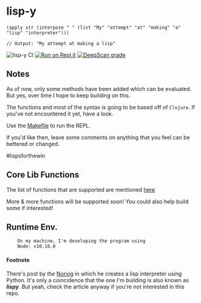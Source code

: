 # lisp-y

```
(apply str (interpose " " (list "My" "attempt" "at" "making" "a" "lisp" "interpreter")))

// Output: "My attempt at making a lisp"
```

![lisp-y CI](https://github.com/kolharsam/lisp-y/workflows/lisp-y%20CI/badge.svg) [![Run on Repl.it](https://repl.it/badge/github/kolharsam/lisp-y)](https://repl.it/github/kolharsam/lisp-y) [![DeepScan grade](https://deepscan.io/api/teams/8319/projects/10466/branches/145810/badge/grade.svg)](https://deepscan.io/dashboard#view=project&tid=8319&pid=10466&bid=145810)

## Notes

As of now, only some methods have been added which can be evaluated. But yes, over time I hope to keep building on this.

The functions and most of the syntax is going to be based off of `Clojure`.
If you've not encountered it yet, have a look.

Use the [Makefile](https://github.com/kolharsam/lisp-y/blob/feature/eval-functions/Makefile) to run the REPL.

If you'd like then, leave some comments on anything that you feel can be bettered or changed.

#lispsforthewin

## Core Lib Functions

The list of functions that are supported are mentioned [here](https://github.com/kolharsam/lisp-y/blob/ce2c7fc7817037da676d9b7f76b7511c23257844/lib/index.js#L574)

More & more functions will be supported soon! You could also help build some if interested!

## Runtime Env.

```
    On my machine, I'm developing the program using
    Node: v10.16.0
```

#### Footnote

There's post by _the_ [Norvig](http://norvig.com/lispy.html) in which he creates a lisp interpreter using Python. It's only a coincidence that the one I'm building is also known as **_lispy_**. But yeah, check the article anyway if you're not interested in this repo.
